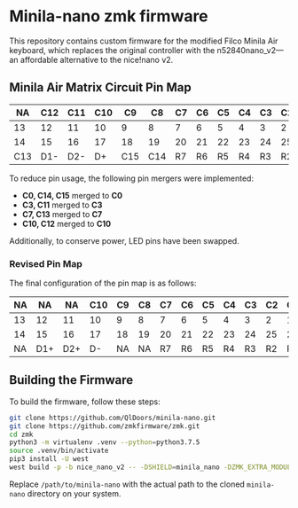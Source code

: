 # Minila-nano zmk firmware

This repository contains custom firmware for the modified Filco Minila Air keyboard, which replaces the original controller with the n52840nano_v2—an affordable alternative to the nice!nano v2.

## Minila Air Matrix Circuit Pin Map

| NA   | C12  | C11  | C10  | C9   | C8   | C7   | C6   | C5   | C4   | C3   | C2   | C1   | C0   |
| ---- | ---- | ---- | ---- | ---- | ---- | ---- | ---- | ---- | ---- | ---- | ---- | ---- | ---- |
| 13   | 12   | 11   | 10   | 9    | 8    | 7    | 6    | 5    | 4    | 3    | 2    | 1    | P3/0 |
| 14   | 15   | 16   | 17   | 18   | 19   | 20   | 21   | 22   | 23   | 24   | 25   | 26   | 27   |
| C13  | D1-  | D2-  | D+   | C15  | C14  | R7   | R6   | R5   | R4   | R3   | R2   | R1   | R0   |

To reduce pin usage, the following pin mergers were implemented:

- **C0, C14, C15** merged to **C0**
- **C3, C11** merged to **C3**
- **C7, C13** merged to **C7**
- **C10, C12** merged to **C10**

Additionally, to conserve power, LED pins have been swapped.

### Revised Pin Map

The final configuration of the pin map is as follows:

| NA   | NA   | NA   | C10  | C9   | C8   | C7   | C6   | C5   | C4   | C3   | C2   | C1   | C0   |
| ---- | ---- | ---- | ---- | ---- | ---- | ---- | ---- | ---- | ---- | ---- | ---- | ---- | ---- |
| 13   | 12   | 11   | 10   | 9    | 8    | 7    | 6    | 5    | 4    | 3    | 2    | 1    | P3/0 |
| 14   | 15   | 16   | 17   | 18   | 19   | 20   | 21   | 22   | 23   | 24   | 25   | 26   | 27   |
| NA   | D1+  | D2+  | D-   | NA   | NA   | R7   | R6   | R5   | R4   | R3   | R2   | R1   | R0   |

## Building the Firmware

To build the firmware, follow these steps:

```bash
git clone https://github.com/QlDoors/minila-nano.git
git clone https://github.com/zmkfirmware/zmk.git
cd zmk
python3 -m virtualenv .venv --python=python3.7.5
source .venv/bin/activate
pip3 install -U west
west build -p -b nice_nano_v2 -- -DSHIELD=minila_nano -DZMK_EXTRA_MODULES="/path/to/minila-nano" -DZMK_CONFIG="/path/to/minila-nano/config"
```

Replace `/path/to/minila-nano` with the actual path to the cloned `minila-nano` directory on your system.